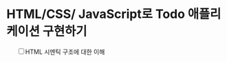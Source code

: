 <h1>HTML/CSS/ JavaScript로 Todo 애플리케이션 구현하기</h1>
<ul>
    <input type="checkbox">HTML 시멘틱 구조에 대한 이해</input>
</ul>